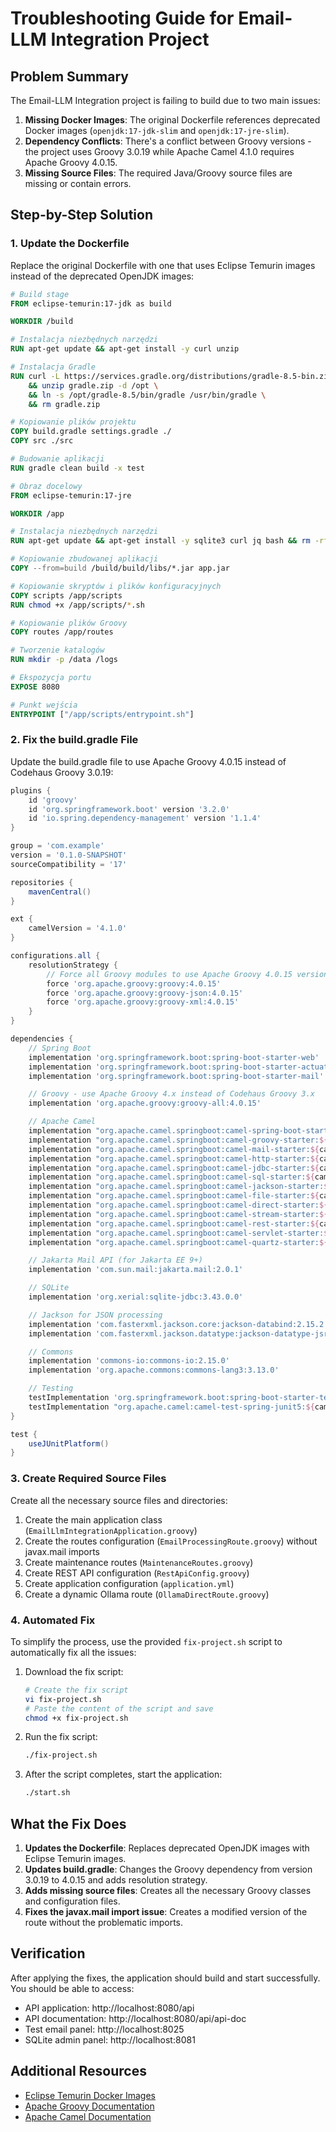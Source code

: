 # Troubleshooting Guide for Email-LLM Integration Project

## Problem Summary

The Email-LLM Integration project is failing to build due to two main issues:

1. **Missing Docker Images**: The original Dockerfile references deprecated Docker images (`openjdk:17-jdk-slim` and `openjdk:17-jre-slim`).
2. **Dependency Conflicts**: There's a conflict between Groovy versions - the project uses Groovy 3.0.19 while Apache Camel 4.1.0 requires Apache Groovy 4.0.15.
3. **Missing Source Files**: The required Java/Groovy source files are missing or contain errors.

## Step-by-Step Solution

### 1. Update the Dockerfile

Replace the original Dockerfile with one that uses Eclipse Temurin images instead of the deprecated OpenJDK images:

```dockerfile
# Build stage
FROM eclipse-temurin:17-jdk as build

WORKDIR /build

# Instalacja niezbędnych narzędzi
RUN apt-get update && apt-get install -y curl unzip

# Instalacja Gradle
RUN curl -L https://services.gradle.org/distributions/gradle-8.5-bin.zip -o gradle.zip \
    && unzip gradle.zip -d /opt \
    && ln -s /opt/gradle-8.5/bin/gradle /usr/bin/gradle \
    && rm gradle.zip

# Kopiowanie plików projektu
COPY build.gradle settings.gradle ./
COPY src ./src

# Budowanie aplikacji
RUN gradle clean build -x test

# Obraz docelowy
FROM eclipse-temurin:17-jre

WORKDIR /app

# Instalacja niezbędnych narzędzi
RUN apt-get update && apt-get install -y sqlite3 curl jq bash && rm -rf /var/lib/apt/lists/*

# Kopiowanie zbudowanej aplikacji
COPY --from=build /build/build/libs/*.jar app.jar

# Kopiowanie skryptów i plików konfiguracyjnych
COPY scripts /app/scripts
RUN chmod +x /app/scripts/*.sh

# Kopiowanie plików Groovy
COPY routes /app/routes

# Tworzenie katalogów
RUN mkdir -p /data /logs

# Ekspozycja portu
EXPOSE 8080

# Punkt wejścia
ENTRYPOINT ["/app/scripts/entrypoint.sh"]
```

### 2. Fix the build.gradle File

Update the build.gradle file to use Apache Groovy 4.0.15 instead of Codehaus Groovy 3.0.19:

```groovy
plugins {
    id 'groovy'
    id 'org.springframework.boot' version '3.2.0'
    id 'io.spring.dependency-management' version '1.1.4'
}

group = 'com.example'
version = '0.1.0-SNAPSHOT'
sourceCompatibility = '17'

repositories {
    mavenCentral()
}

ext {
    camelVersion = '4.1.0'
}

configurations.all {
    resolutionStrategy {
        // Force all Groovy modules to use Apache Groovy 4.0.15 version
        force 'org.apache.groovy:groovy:4.0.15'
        force 'org.apache.groovy:groovy-json:4.0.15'
        force 'org.apache.groovy:groovy-xml:4.0.15'
    }
}

dependencies {
    // Spring Boot
    implementation 'org.springframework.boot:spring-boot-starter-web'
    implementation 'org.springframework.boot:spring-boot-starter-actuator'
    implementation 'org.springframework.boot:spring-boot-starter-mail'

    // Groovy - use Apache Groovy 4.x instead of Codehaus Groovy 3.x
    implementation 'org.apache.groovy:groovy-all:4.0.15'

    // Apache Camel
    implementation "org.apache.camel.springboot:camel-spring-boot-starter:${camelVersion}"
    implementation "org.apache.camel.springboot:camel-groovy-starter:${camelVersion}"
    implementation "org.apache.camel.springboot:camel-mail-starter:${camelVersion}"
    implementation "org.apache.camel.springboot:camel-http-starter:${camelVersion}"
    implementation "org.apache.camel.springboot:camel-jdbc-starter:${camelVersion}"
    implementation "org.apache.camel.springboot:camel-sql-starter:${camelVersion}"
    implementation "org.apache.camel.springboot:camel-jackson-starter:${camelVersion}"
    implementation "org.apache.camel.springboot:camel-file-starter:${camelVersion}"
    implementation "org.apache.camel.springboot:camel-direct-starter:${camelVersion}"
    implementation "org.apache.camel.springboot:camel-stream-starter:${camelVersion}"
    implementation "org.apache.camel.springboot:camel-rest-starter:${camelVersion}"
    implementation "org.apache.camel.springboot:camel-servlet-starter:${camelVersion}"
    implementation "org.apache.camel.springboot:camel-quartz-starter:${camelVersion}"

    // Jakarta Mail API (for Jakarta EE 9+)
    implementation 'com.sun.mail:jakarta.mail:2.0.1'

    // SQLite
    implementation 'org.xerial:sqlite-jdbc:3.43.0.0'

    // Jackson for JSON processing
    implementation 'com.fasterxml.jackson.core:jackson-databind:2.15.2'
    implementation 'com.fasterxml.jackson.datatype:jackson-datatype-jsr310:2.15.2'

    // Commons
    implementation 'commons-io:commons-io:2.15.0'
    implementation 'org.apache.commons:commons-lang3:3.13.0'

    // Testing
    testImplementation 'org.springframework.boot:spring-boot-starter-test'
    testImplementation "org.apache.camel:camel-test-spring-junit5:${camelVersion}"
}

test {
    useJUnitPlatform()
}
```

### 3. Create Required Source Files

Create all the necessary source files and directories:

1. Create the main application class (`EmailLlmIntegrationApplication.groovy`)
2. Create the routes configuration (`EmailProcessingRoute.groovy`) without javax.mail imports
3. Create maintenance routes (`MaintenanceRoutes.groovy`)
4. Create REST API configuration (`RestApiConfig.groovy`)
5. Create application configuration (`application.yml`)
6. Create a dynamic Ollama route (`OllamaDirectRoute.groovy`)

### 4. Automated Fix

To simplify the process, use the provided `fix-project.sh` script to automatically fix all the issues:

1. Download the fix script:
   ```bash
   # Create the fix script
   vi fix-project.sh
   # Paste the content of the script and save
   chmod +x fix-project.sh
   ```

2. Run the fix script:
   ```bash
   ./fix-project.sh
   ```

3. After the script completes, start the application:
   ```bash
   ./start.sh
   ```

## What the Fix Does

1. **Updates the Dockerfile**: Replaces deprecated OpenJDK images with Eclipse Temurin images.
2. **Updates build.gradle**: Changes the Groovy dependency from version 3.0.19 to 4.0.15 and adds resolution strategy.
3. **Adds missing source files**: Creates all the necessary Groovy classes and configuration files.
4. **Fixes the javax.mail import issue**: Creates a modified version of the route without the problematic imports.

## Verification

After applying the fixes, the application should build and start successfully. You should be able to access:

- API application: http://localhost:8080/api
- API documentation: http://localhost:8080/api/api-doc
- Test email panel: http://localhost:8025
- SQLite admin panel: http://localhost:8081

## Additional Resources

- [Eclipse Temurin Docker Images](https://hub.docker.com/_/eclipse-temurin)
- [Apache Groovy Documentation](https://groovy-lang.org/documentation.html)
- [Apache Camel Documentation](https://camel.apache.org/manual/camel-4x-upgrade-guide.html)